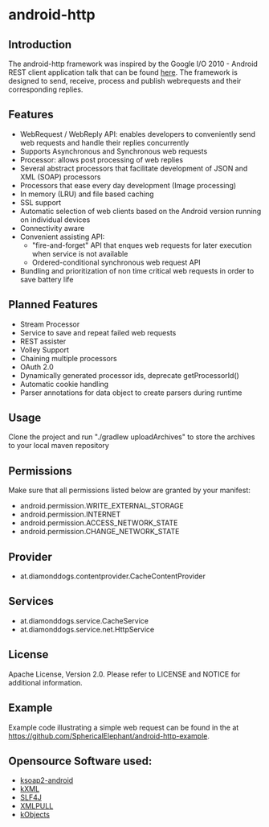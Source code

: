 # android-http

## Introduction
The android-http framework was inspired by the Google I/O 2010 - Android REST client application talk that can be found [here](http://www.youtube.com/watch?v=xHXn3Kg2IQE).
The framework is designed to send, receive, process and publish webrequests and their corresponding replies.

## Features
* WebRequest / WebReply API: enables developers to conveniently send web requests and handle their replies concurrently
* Supports Asynchronous and Synchronous web requests
* Processor: allows post processing of web replies
* Several abstract processors that facilitate development of JSON and XML (SOAP) processors
* Processors that ease every day development (Image processing)
* In memory (LRU) and file based caching
* SSL support
* Automatic selection of web clients based on the Android version running on individual devices
* Connectivity aware
* Convenient assisting API:
    * "fire-and-forget" API that enques web requests for later execution when service is not available
    * Ordered-conditional synchronous web request API
* Bundling and prioritization of non time critical web requests in order to save battery life

## Planned Features
* Stream Processor
* Service to save and repeat failed web requests
* REST assister
* Volley Support
* Chaining multiple processors
* OAuth 2.0
* Dynamically generated processor ids, deprecate getProcessorId()
* Automatic cookie handling
* Parser annotations for data object to create parsers during runtime

## Usage
Clone the project and run "./gradlew uploadArchives" to store the archives to your local maven repository

## Permissions
Make sure that all permissions listed below are granted by your manifest:

* android.permission.WRITE_EXTERNAL_STORAGE
* android.permission.INTERNET
* android.permission.ACCESS_NETWORK_STATE
* android.permission.CHANGE_NETWORK_STATE

## Provider
* at.diamonddogs.contentprovider.CacheContentProvider

## Services
* at.diamonddogs.service.CacheService
* at.diamonddogs.service.net.HttpService

## License
Apache License, Version 2.0. Please refer to LICENSE and NOTICE for additional information.

## Example
Example code illustrating a simple web request can be found in the at https://github.com/SphericalElephant/android-http-example.

## Opensource Software used:
- [ksoap2-android](http://code.google.com/p/ksoap2-android)
- [kXML](http://kxml.sourceforge.net/)
- [SLF4J](http://www.slf4j.org/)
- [XMLPULL](http://www.xmlpull.org/)
- [kObjects](http://kobjects.sourceforge.net/)
